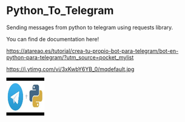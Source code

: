 # Python_To_Telegram
Sending messages from python to telegram using requests library.

You can find de documentation here! 

https://atareao.es/tutorial/crea-tu-propio-bot-para-telegram/bot-en-python-para-telegram/?utm_source=pocket_mylist

https://i.ytimg.com/vi/3xKwbY6YB_0/mqdefault.jpg

<img src="/img/pygram.jpg" alt="Telegram y Python" style="height: 100px; width:100px;"/>


